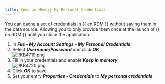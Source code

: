 ```yaml
---
title: Keep in Memory My Personal Credentials
---
```

You can cache a set of credentials in {{ en.RDM }} without saving them in the data source. Allowing you to only provide them once at the launch of {{ en.RDM }} until you close the application.  

1. In ***File - My Account Settings - My Personal Credentials***
1. Select ***Username/Password*** and click ***OK***  
![!!KB4719.png](https://webdevolutions.azureedge.net/docs/en/kb/KB4719.png)
1. Fill in your credentials and enable ***Keep in memory***  
![!!KB4720.png](https://webdevolutions.azureedge.net/docs/en/kb/KB4720.png)
1. Click ***OK*** to save.
1. Set your entry ***Properties - Credentials*** to ***My personal credentials***

